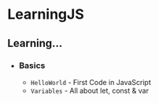 # LearningJS

## Learning...
* ### Basics
  * `HelloWorld` - First Code in JavaScript 
  * `Variables` - All about let, const & var

